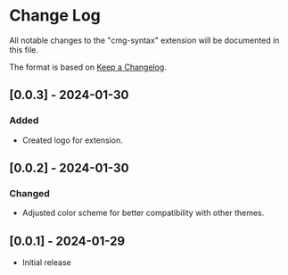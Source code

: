 # Change Log

All notable changes to the "cmg-syntax" extension will be documented in this file.

The format is based on [Keep a Changelog](https://keepachangelog.com/en/1.0.0/).

## [0.0.3] - 2024-01-30

### Added

- Created logo for extension.

## [0.0.2] - 2024-01-30

### Changed

- Adjusted color scheme for better compatibility with other themes.

## [0.0.1] - 2024-01-29

- Initial release